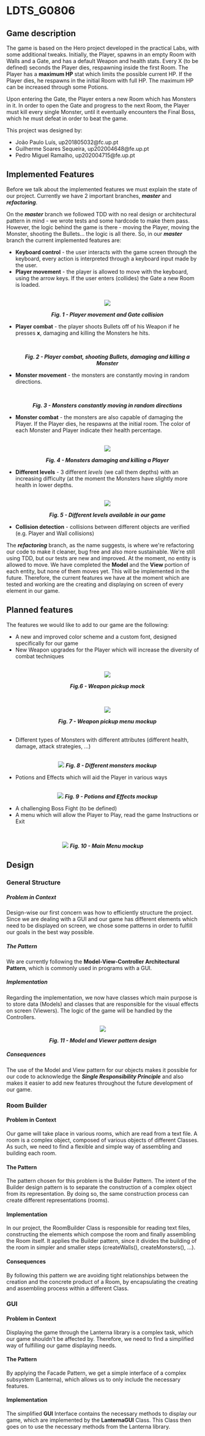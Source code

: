 # LDTS_G0806

## Game description

The game is based on the Hero project developed in the practical Labs, with some additional tweaks. 
Initially, the Player, spawns in an empty Room with Walls and a Gate, and has a default Weapon and health stats. Every X (to be defined) seconds the Player dies, respawning inside the first Room. 
The Player has a <b>maximum HP</b> stat which limits the possible current HP. If the Player dies, he respawns in the initial Room with full HP.
The maximum HP can be increased through some Potions.

Upon entering the Gate, the Player enters a new Room which has Monsters in it. In order to open the Gate and
progress to the next Room, the Player must kill every single Monster, until it eventually encounters the Final Boss, which he must defeat in order to beat the game.

This project was designed by:
<ul>
<li>João Paulo Luís, up201805032@fc.up.pt</li>
<li>Guilherme Soares Sequeira, up202004648@fe.up.pt</li>
<li>Pedro Miguel Ramalho, up202004715@fe.up.pt</li>
</ul>

## Implemented Features

Before we talk about the implemented features we must explain the state of our project.
Currently we have 2 important branches, <b><i>master</i></b> and <b><i>refactoring</i></b>.

On the <b><i>master</i></b> branch we followed TDD with no real design or architectural pattern in mind - we wrote tests and some hardcode to make them pass. However, the logic behind
the game is there - moving the Player, moving the Monster, shooting the Bullets... the logic is all there. So, in our <b><i>master</i></b> branch
the current implemented features are:
<ul>
<li><b>Keyboard control</b> - the user interacts with the game screen through the keyboard, every action is interpreted through a keyboard input made by the user.</li>

<li><b>Player movement</b> - the player is allowed to move with the keyboard, using the arrow keys. If the user enters (collides) the Gate a new Room is loaded.</li>
<br>
<p align="center">
<img src="gifs/controls/PlayerMovementFirstRoom.gif">
</p>
<p align="center"> <b><i>Fig. 1 - Player movement and Gate collision</i></b>


<li><b>Player combat</b> - the player shoots Bullets off of his Weapon if he presses <b>x</b>, damaging and killing the Monsters he hits.</li>
<br>
<p align="center">
<img src="">
</p>

<p align="center"> <b><i>Fig. 2 - Player combat, shooting Bullets, damaging and killing a Monster</i></b>


<li><b>Monster movement</b> - the monsters are constantly moving in random directions.</li>
<br>
<p align="center">
<img src="">
</p>
<p align="center"> <b><i>Fig. 3 - Monsters constantly moving in random directions</i></b>


<li><b>Monster combat</b> - the monsters are also capable of damaging the Player. If the Player dies, he respawns at the initial room. The color of each Monster and Player indicate their health percentage.</li>
<br>
<p align="center">
<img src="gifs/controls/PlayerDeath.gif">
</p>
<p align="center"> <b><i>Fig. 4 - Monsters damaging and killing a Player</i></b>


<li><b>Different levels</b> - 3 different <i>levels</i> (we call them depths) with an increasing difficulty (at the moment the Monsters have slightly more health in lower depths.</li>
<br>
<p align="center">
<img src="other/Rooms.png">
</p>
<p align="center"> <b><i>Fig. 5 - Different levels available in our game</i></b>


<li><b>Collision detection</b> - collisions between different objects are verified (e.g. Player and Wall collisions)</li>
</ul>

The <b><i>refactoring</i></b> branch, as the name suggests, is where we're refactoring our code to make it cleaner, bug free and also more sustainable.
We're still using TDD, but our tests are new and improved. At the moment, no entity is allowed to move. We have completed the <b>Model</b> and the <b>View</b> portion of each entity, but none of them moves yet. This will be implemented in the future.
Therefore, the current features we have at the moment which are tested and working are the creating and displaying on screen of every element in our game.

## Planned features

The features we would like to add to our game are the following:
<ul>
<li>A new and improved color scheme and a custom font, designed specifically for our game</li>
<li>New Weapon upgrades for the Player which will increase the diversity of combat techniques</li>
<br>
<p align="center">
<img src="screenshots/mockups/WeaponMockup.png">
</p>
<p align="center"><b><i>Fig.6 - Weapon pickup mock</i></b></p>
<br>

<p align="center">
<img src="screenshots/mockups/WeaponsMenuMockup.png">
</p>
<p align="center"><b><i>Fig. 7 - Weapon pickup menu mockup</i></b></p> 
<br>

<li>Different types of Monsters with different attributes (different health, damage, attack strategies, ...)</li>
<br>
<p align="center">
<img src="screenshots/mockups/MonstersMockup.png">
<b><i>Fig. 8 - Different monsters mockup</i></b>
</p>

<li>Potions and Effects which will aid the Player in various ways</li>
<br>
<p align="center">
<img src="screenshots/mockups/PotionsAndEffectsMockup.png">
<b><i>Fig. 9 - Potions and Effects mockup</i></b>
</p>

<li>A challenging Boss Fight (to be defined)</li>

<li>A menu which will allow the Player to Play, read the game Instructions or Exit</li>
</ul>
<br>
<p align="center">
<img src="screenshots/mockups/MainMenuMockup.png">
<b><i>Fig. 10 - Main Menu mockup</i></b>
</p>


## Design

### General Structure

##### Problem in Context

Design-wise our first concern was how to efficiently structure the project. Since we are dealing with a GUI and our game has different elements which need to be displayed on screen, we chose some patterns in order to fulfill our goals in the best way possible.

##### The Pattern

We are currently following the <b>Model-View-Controller Architectural Pattern</b>, which is commonly used in programs with a GUI.

##### Implementation

Regarding the implementation, we now have classes which main purpose is to store data (Models) and classes that are responsible for
the visual effects on screen (Viewers). The logic of the game will be handled by the Controllers.

<p align="center">
    <img src="screenshots/mvc/ModelsAndViewers.png">
</p>

<p align="center"> <b><i>Fig. 11 - Model and Viewer pattern design</i></b>

##### Consequences

The use of the Model and View pattern for our objects makes it possible for our code to acknowledge the <b><i>Single Responsibility Principle</b></i> and also makes it easier to add new features throughout the future development of our game.

### Room Builder

#### Problem in Context

Our game will take place in various rooms, which are read from a text file. 
A room is a complex object, composed of various objects of different Classes. 
As such, we need to find a flexible and simple way of assembling and building each room.

#### The Pattern

The pattern chosen for this problem is the Builder Pattern.
The intent of the Builder design pattern is to separate the construction of a complex object from its representation. By doing so, the same construction process can create different representations (rooms).

#### Implementation

In our project, the RoomBuilder Class is responsible for reading text files, constructing the elements which compose the room and finally assembling the Room itself. It applies the Builder pattern, since
it divides the building of the room in simpler and smaller steps (createWalls(), createMonsters(), ...).

#### Consequences

By following this pattern we are avoiding tight relationships between the creation and the concrete product of a Room,
by encapsulating the creating and assembling process within a different Class. 

### GUI

#### Problem in Context

Displaying the game through the Lanterna library is a complex task, which
our game shouldn't be affected by. Therefore, we need to find a simplified way of fulfilling
our game displaying needs.

#### The Pattern

By applying the Facade Pattern, we get a simple interface of a complex subsystem (Lanterna), which allows us
to only include the necessary features.

#### Implementation

The simplified <b>GUI</b> Interface contains the necessary methods to display our game,
which are implemented by the <b>LanternaGUI</b> Class. This Class then goes on to use
the necessary methods from the Lanterna library.


